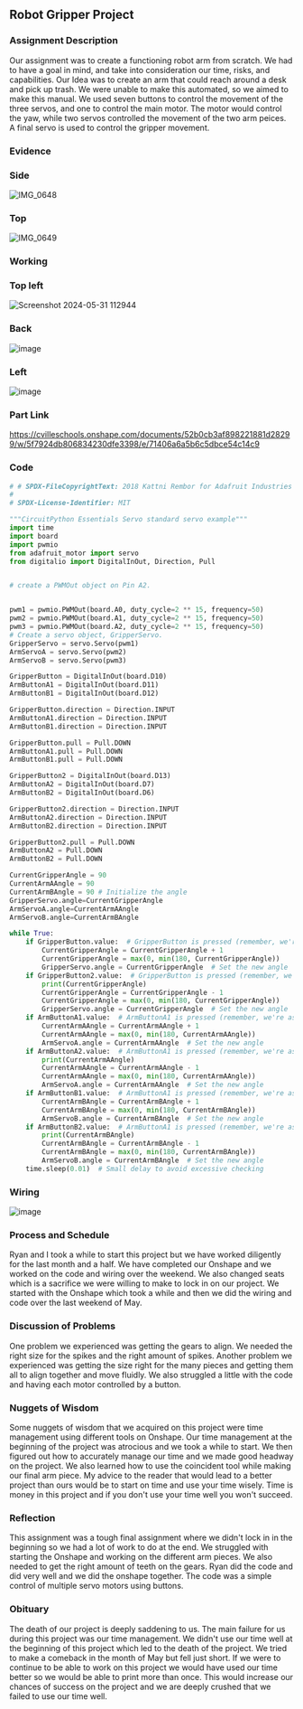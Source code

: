 ## Robot Gripper Project

### Assignment Description
Our assignment was to create a functioning robot arm from scratch. We had to have a goal in mind, and take into consideration our time, risks, and capabilities. Our Idea was to create an arm that could reach around a desk and pick up trash. We were unable to make this automated, so we aimed to make this manual. We used seven buttons to control the movement of the three servos, and one to control the main motor. The motor would control the yaw, while two servos controlled the movement of the two arm peices. A final servo is used to control the gripper movement. 

### Evidence

### Side 

![IMG_0648](https://github.com/rkish3721/Robot-Arm/assets/143533539/27671293-1a1a-4aae-89be-a008eea46a69)

### Top
![IMG_0649](https://github.com/rkish3721/Robot-Arm/assets/143533539/316ca892-452a-438c-b211-9b782e676725)

### Working



### Top left
![Screenshot 2024-05-31 112944](https://github.com/rkish3721/Robot-Arm/assets/143533539/2fc78cb3-c3b4-4d7b-8184-4ee4718a973d)   
### Back
![image](https://github.com/rkish3721/Robot-Arm/assets/143533539/8f66b934-dc45-4211-ac79-1159919d017c)
### Left
![image](https://github.com/rkish3721/Robot-Arm/assets/143533539/6cd61eda-9c41-4b91-9fdf-fd9f4dd7cdef)









### Part Link 
[https://cvilleschools.onshape.com/documents/52b0cb3af898221881d28299/w/5f7924db806834230dfe3398/e/71406a6a5b6c5dbce54c14c9
]()



### Code
```python
# # SPDX-FileCopyrightText: 2018 Kattni Rembor for Adafruit Industries
#
# SPDX-License-Identifier: MIT

"""CircuitPython Essentials Servo standard servo example"""
import time
import board
import pwmio
from adafruit_motor import servo
from digitalio import DigitalInOut, Direction, Pull


# create a PWMOut object on Pin A2.


pwm1 = pwmio.PWMOut(board.A0, duty_cycle=2 ** 15, frequency=50)
pwm2 = pwmio.PWMOut(board.A1, duty_cycle=2 ** 15, frequency=50)
pwm3 = pwmio.PWMOut(board.A2, duty_cycle=2 ** 15, frequency=50)
# Create a servo object, GripperServo.
GripperServo = servo.Servo(pwm1)
ArmServoA = servo.Servo(pwm2)
ArmServoB = servo.Servo(pwm3)

GripperButton = DigitalInOut(board.D10)
ArmButtonA1 = DigitalInOut(board.D11)
ArmButtonB1 = DigitalInOut(board.D12)

GripperButton.direction = Direction.INPUT
ArmButtonA1.direction = Direction.INPUT
ArmButtonB1.direction = Direction.INPUT

GripperButton.pull = Pull.DOWN
ArmButtonA1.pull = Pull.DOWN
ArmButtonB1.pull = Pull.DOWN

GripperButton2 = DigitalInOut(board.D13)
ArmButtonA2 = DigitalInOut(board.D7)
ArmButtonB2 = DigitalInOut(board.D6)

GripperButton2.direction = Direction.INPUT
ArmButtonA2.direction = Direction.INPUT
ArmButtonB2.direction = Direction.INPUT

GripperButton2.pull = Pull.DOWN
ArmButtonA2 = Pull.DOWN
ArmButtonB2 = Pull.DOWN

CurrentGripperAngle = 90
CurrentArmAAngle = 90 
CurrentArmBAngle = 90 # Initialize the angle
GripperServo.angle=CurrentGripperAngle
ArmServoA.angle=CurrentArmAAngle
ArmServoB.angle=CurrentArmBAngle 

while True:
    if GripperButton.value:  # GripperButton is pressed (remember, we're assuming it's pull-down)
        CurrentGripperAngle = CurrentGripperAngle + 1
        CurrentGripperAngle = max(0, min(180, CurrentGripperAngle))
        GripperServo.angle = CurrentGripperAngle  # Set the new angle
    if GripperButton2.value:  # GripperButton is pressed (remember, we're assuming it's pull-down)
        print(CurrentGripperAngle)
        CurrentGripperAngle = CurrentGripperAngle - 1
        CurrentGripperAngle = max(0, min(180, CurrentGripperAngle))
        GripperServo.angle = CurrentGripperAngle  # Set the new angle
    if ArmButtonA1.value:  # ArmButtonA1 is pressed (remember, we're assuming it's pull-down)
        CurrentArmAAngle = CurrentArmAAngle + 1
        CurrentArmAAngle = max(0, min(180, CurrentArmAAngle))
        ArmServoA.angle = CurrentArmAAngle  # Set the new angle
    if ArmButtonA2.value:  # ArmButtonA1 is pressed (remember, we're assuming it's pull-down)
        print(CurrentArmAAngle)
        CurrentArmAAngle = CurrentArmAAngle - 1
        CurrentArmAAngle = max(0, min(180, CurrentArmAAngle))
        ArmServoA.angle = CurrentArmAAngle  # Set the new angle
    if ArmButtonB1.value:  # ArmButtonA1 is pressed (remember, we're assuming it's pull-down)
        CurrentArmBAngle = CurrentArmBAngle + 1
        CurrentArmBAngle = max(0, min(180, CurrentArmBAngle))
        ArmServoB.angle = CurrentArmBAngle  # Set the new angle
    if ArmButtonB2.value:  # ArmButtonA1 is pressed (remember, we're assuming it's pull-down)
        print(CurrentArmBAngle)
        CurrentArmBAngle = CurrentArmBAngle - 1
        CurrentArmBAngle = max(0, min(180, CurrentArmBAngle))
        ArmServoB.angle = CurrentArmBAngle  # Set the new angle
    time.sleep(0.01)  # Small delay to avoid excessive checking
```
### Wiring
![image](https://github.com/rkish3721/Robot-Arm/assets/143533512/517dab42-1290-40be-af97-fea0422d426a)

### Process and Schedule
Ryan and I took a while to start this project but we have worked diligently for the last month and a half. We have completed our Onshape and we worked on the code and wiring over the weekend. We also changed seats which is a sacrifice we were willing to make to lock in on our project. We started with the Onshape which took a while and then we did the wiring and code over the last weekend of May. 

### Discussion of Problems
One problem we experienced was getting the gears to align. We needed the right size for the spikes and the right amount of spikes. Another problem we experienced was getting the size right for the many pieces and getting them all to align together and move fluidly. We also struggled a little with the code and having each motor controlled by a button.

### Nuggets of Wisdom
Some nuggets of wisdom that we acquired on this project were time management using different tools on Onshape. Our time management at the beginning of the project was atrocious and we took a while to start. We then figured out how to accurately manage our time and we made good headway on the project. We also learned how to use the coincident tool while making our final arm piece. My advice to the reader that would lead to a better project than ours would be to start on time and use your time wisely. Time is money in this project and if you don't use your time well you won't succeed. 

### Reflection
This assignment was a tough final assignment where we didn't lock in in the beginning so we had a lot of work to do at the end. We struggled with starting the Onshape and working on the different arm pieces. We also needed to get the right amount of teeth on the gears. Ryan did the code and did very well and we did the onshape together. The code was a simple control of multiple servo motors using buttons.

### Obituary
The death of our project is deeply saddening to us. The main failure for us during this project was our time management. We didn't use our time well at the beginning of this project which led to the death of the project. We tried to make a comeback in the month of May but fell just short. If we were to continue to be able to work on this project we would have used our time better so we would be able to print more than once. This would increase our chances of success on the project and we are deeply crushed that we failed to use our time well.

